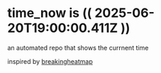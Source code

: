 # time_now is (( 2025-06-20T19:00:00.411Z ))

an automated repo that shows the currnent time

inspired by [breakingheatmap](https://github.com/breakingheatmap/breakingheatmap)